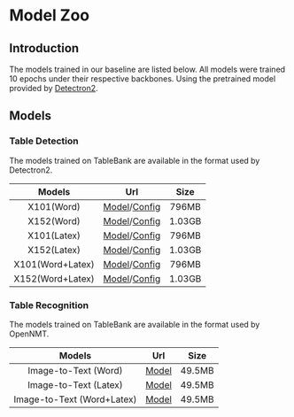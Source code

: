 # Model Zoo

## Introduction

The models trained in our baseline are listed below. All models were trained 10 epochs under their respective backbones. Using the pretrained model provided by [Detectron2](https://github.com/facebookresearch/detectron2/blob/master/MODEL_ZOO.md).


## Models

### Table Detection 
The models trained on TableBank are available in the format used by Detectron2. 

|      Models      |    Url   |  Size  |
|:----------------:|:--------:|:------:|
|    X101(Word)    | [Model](https://layoutlm.blob.core.windows.net/tablebank/model_zoo/detection/Word_X101/model_final.pth?sv=2022-11-02&ss=b&srt=o&sp=r&se=2033-06-08T16:48:15Z&st=2023-06-08T08:48:15Z&spr=https&sig=a9VXrihTzbWyVfaIDlIT1Z0FoR1073VB0RLQUMuudD4%3D)/[Config](https://layoutlm.blob.core.windows.net/tablebank/model_zoo/detection/Word_X101/Word_X101.yaml?sv=2022-11-02&ss=b&srt=o&sp=r&se=2033-06-08T16:48:15Z&st=2023-06-08T08:48:15Z&spr=https&sig=a9VXrihTzbWyVfaIDlIT1Z0FoR1073VB0RLQUMuudD4%3D) |  796MB |
|    X152(Word)    | [Model](https://layoutlm.blob.core.windows.net/tablebank/model_zoo/detection/Word_X152/model_final.pth?sv=2022-11-02&ss=b&srt=o&sp=r&se=2033-06-08T16:48:15Z&st=2023-06-08T08:48:15Z&spr=https&sig=a9VXrihTzbWyVfaIDlIT1Z0FoR1073VB0RLQUMuudD4%3D)/[Config](https://layoutlm.blob.core.windows.net/tablebank/model_zoo/detection/Word_X152/Word_X152.yaml?sv=2022-11-02&ss=b&srt=o&sp=r&se=2033-06-08T16:48:15Z&st=2023-06-08T08:48:15Z&spr=https&sig=a9VXrihTzbWyVfaIDlIT1Z0FoR1073VB0RLQUMuudD4%3D) | 1.03GB |
|    X101(Latex)   | [Model](https://layoutlm.blob.core.windows.net/tablebank/model_zoo/detection/Latex_X101/model_final.pth?sv=2022-11-02&ss=b&srt=o&sp=r&se=2033-06-08T16:48:15Z&st=2023-06-08T08:48:15Z&spr=https&sig=a9VXrihTzbWyVfaIDlIT1Z0FoR1073VB0RLQUMuudD4%3D)/[Config](https://layoutlm.blob.core.windows.net/tablebank/model_zoo/detection/Latex_X101/Latex_X101.yaml?sv=2022-11-02&ss=b&srt=o&sp=r&se=2033-06-08T16:48:15Z&st=2023-06-08T08:48:15Z&spr=https&sig=a9VXrihTzbWyVfaIDlIT1Z0FoR1073VB0RLQUMuudD4%3D) |  796MB |
|    X152(Latex)   | [Model](https://layoutlm.blob.core.windows.net/tablebank/model_zoo/detection/Latex_X152/model_final.pth?sv=2022-11-02&ss=b&srt=o&sp=r&se=2033-06-08T16:48:15Z&st=2023-06-08T08:48:15Z&spr=https&sig=a9VXrihTzbWyVfaIDlIT1Z0FoR1073VB0RLQUMuudD4%3D)/[Config](https://layoutlm.blob.core.windows.net/tablebank/model_zoo/detection/Latex_X152/Latex_X152.yaml?sv=2022-11-02&ss=b&srt=o&sp=r&se=2033-06-08T16:48:15Z&st=2023-06-08T08:48:15Z&spr=https&sig=a9VXrihTzbWyVfaIDlIT1Z0FoR1073VB0RLQUMuudD4%3D) | 1.03GB |
| X101(Word+Latex) | [Model](https://layoutlm.blob.core.windows.net/tablebank/model_zoo/detection/All_X101/model_final.pth?sv=2022-11-02&ss=b&srt=o&sp=r&se=2033-06-08T16:48:15Z&st=2023-06-08T08:48:15Z&spr=https&sig=a9VXrihTzbWyVfaIDlIT1Z0FoR1073VB0RLQUMuudD4%3D)/[Config](https://layoutlm.blob.core.windows.net/tablebank/model_zoo/detection/All_X101/All_X101.yaml?sv=2022-11-02&ss=b&srt=o&sp=r&se=2033-06-08T16:48:15Z&st=2023-06-08T08:48:15Z&spr=https&sig=a9VXrihTzbWyVfaIDlIT1Z0FoR1073VB0RLQUMuudD4%3D) |  796MB |
| X152(Word+Latex) | [Model](https://layoutlm.blob.core.windows.net/tablebank/model_zoo/detection/All_X152/model_final.pth?sv=2022-11-02&ss=b&srt=o&sp=r&se=2033-06-08T16:48:15Z&st=2023-06-08T08:48:15Z&spr=https&sig=a9VXrihTzbWyVfaIDlIT1Z0FoR1073VB0RLQUMuudD4%3D)/[Config](https://layoutlm.blob.core.windows.net/tablebank/model_zoo/detection/All_X152/All_X152.yaml?sv=2022-11-02&ss=b&srt=o&sp=r&se=2033-06-08T16:48:15Z&st=2023-06-08T08:48:15Z&spr=https&sig=a9VXrihTzbWyVfaIDlIT1Z0FoR1073VB0RLQUMuudD4%3D) | 1.03GB |

### Table Recognition
The models trained on TableBank are available in the format used by OpenNMT. 

|           Models           |    Url   |  Size  |
|:--------------------------:|:--------:|:------:|
|    Image-to-Text (Word)    | [Model](https://layoutlm.blob.core.windows.net/tablebank/model_zoo/recognition/Recognition_Word.pt?sv=2022-11-02&ss=b&srt=o&sp=r&se=2033-06-08T16:48:15Z&st=2023-06-08T08:48:15Z&spr=https&sig=a9VXrihTzbWyVfaIDlIT1Z0FoR1073VB0RLQUMuudD4%3D) | 49.5MB |
|    Image-to-Text (Latex)   | [Model](https://layoutlm.blob.core.windows.net/tablebank/model_zoo/recognition/Recognition_Latex.pt?sv=2022-11-02&ss=b&srt=o&sp=r&se=2033-06-08T16:48:15Z&st=2023-06-08T08:48:15Z&spr=https&sig=a9VXrihTzbWyVfaIDlIT1Z0FoR1073VB0RLQUMuudD4%3D) | 49.5MB |
| Image-to-Text (Word+Latex) | [Model](https://layoutlm.blob.core.windows.net/tablebank/model_zoo/recognition/Recognition_All.pt?sv=2022-11-02&ss=b&srt=o&sp=r&se=2033-06-08T16:48:15Z&st=2023-06-08T08:48:15Z&spr=https&sig=a9VXrihTzbWyVfaIDlIT1Z0FoR1073VB0RLQUMuudD4%3D) | 49.5MB |
